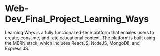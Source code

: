 # Web-Dev_Final_Project_Learning_Ways
Learning Ways is a fully functional ed-tech platform that enables users to create, consume, and rate educational content. The platform is built using the MERN stack, which includes ReactJS, NodeJS, MongoDB, and Express.JS.
